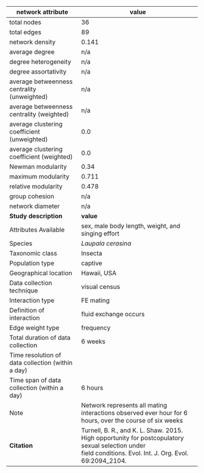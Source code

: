 network attribute|value
---|---
total nodes|36
total edges|89
network density|0.141
average degree|n/a
degree heterogeneity|n/a
degree assortativity|n/a
average betweenness centrality (unweighted)|n/a
average betweenness centrality (weighted)|n/a
average clustering coefficient (unweighted)|0.0
average clustering coefficient (weighted)|0.0
Newman modularity|0.34
maximum modularity|0.711
relative modularity|0.478
group cohesion|n/a
network diameter|n/a
**Study description**|**value**
Attributes Available|sex, male body length, weight, and singing effort
Species|*Laupala cerasina*
Taxonomic class|Insecta
Population type|captive
Geographical location|Hawaii, USA
Data collection technique|visual census
Interaction type|FE mating
Definition of interaction|fluid exchange occurs
Edge weight type|frequency
Total duration of data collection|6 weeks
Time resolution of data collection (within a day)|
Time span of data collection (within a day)|6 hours
Note|Network represents all mating interactions observed ever hour for 6 hours, over the course of six weeks
**Citation** | Turnell, B. R., and K. L. Shaw. 2015. <br> High opportunity for postcopulatory sexual selection under <br> field conditions. Evol. Int. J. Org. Evol. <br> 69:2094_2104.